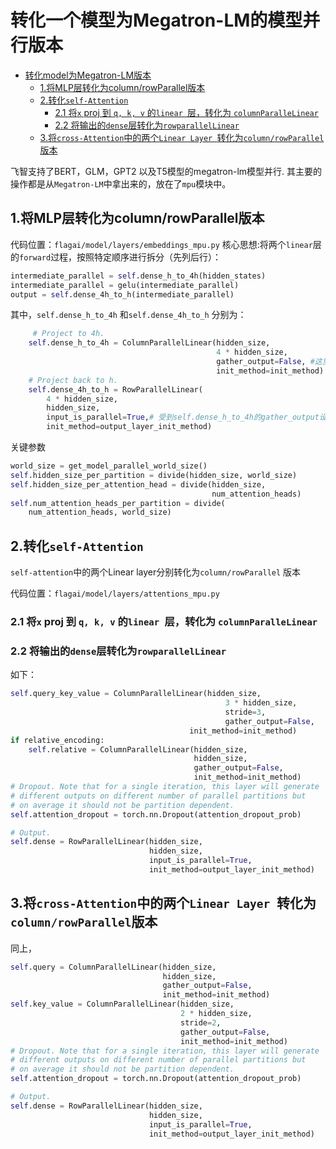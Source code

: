 # 转化一个模型为Megatron-LM的模型并行版本
- [转化model为Megatron-LM版本](#转化model为megatron-lm版本)
  - [1.将MLP层转化为column/rowParallel版本](#1将mlp层转化为columnrowparallel版本)
  - [2.转化`self-Attention`](#2转化self-attention)
    - [2.1 将`x` proj 到  `q, k, v` 的`linear `层，转化为 `columnParalleLinear`](#21-将x-proj-到--q-k-v-的linear-层转化为-columnparallelinear)
    - [2.2 将输出的`dense`层转化为`rowparallelLinear`](#22-将输出的dense层转化为rowparallellinear)
  - [3.将`cross-Attention`中的两个`Linear Layer `转化为`column/rowParallel`版本](#3将cross-attention中的两个linear-layer-转化为columnrowparallel版本)

飞智支持了BERT，GLM，GPT2 以及T5模型的megatron-lm模型并行. 其主要的操作都是从`Megatron-LM`中拿出来的，放在了`mpu`模块中。

## 1.将MLP层转化为column/rowParallel版本
代码位置：`flagai/model/layers/embeddings_mpu.py` 
核心思想:将两个`linear`层的`forward`过程，按照特定顺序进行拆分（先列后行）：
```python
intermediate_parallel = self.dense_h_to_4h(hidden_states)
intermediate_parallel = gelu(intermediate_parallel)
output = self.dense_4h_to_h(intermediate_parallel)
```
其中，`self.dense_h_to_4h` 和`self.dense_4h_to_h` 分别为：
```python
     # Project to 4h.
    self.dense_h_to_4h = ColumnParallelLinear(hidden_size,
                                              4 * hidden_size,
                                              gather_output=False, #这里可以是True
                                              init_method=init_method)
    # Project back to h.
    self.dense_4h_to_h = RowParallelLinear(
        4 * hidden_size,
        hidden_size,
        input_is_parallel=True,# 受到self.dense_h_to_4h的gather_output设置影响
        init_method=output_layer_init_method)
```
关键参数
```python
world_size = get_model_parallel_world_size()
self.hidden_size_per_partition = divide(hidden_size, world_size)
self.hidden_size_per_attention_head = divide(hidden_size,
                                             num_attention_heads)
self.num_attention_heads_per_partition = divide(
    num_attention_heads, world_size)
```

## 2.转化`self-Attention` 
`self-attention`中的两个Linear layer分别转化为`column/rowParallel` 版本

代码位置：`flagai/model/layers/attentions_mpu.py`
### 2.1 将`x` proj 到  `q, k, v` 的`linear `层，转化为 `columnParalleLinear`
### 2.2 将输出的`dense`层转化为`rowparallelLinear`
如下：
```python
self.query_key_value = ColumnParallelLinear(hidden_size,
                                                3 * hidden_size,
                                                stride=3,
                                                gather_output=False,
                                        init_method=init_method)
if relative_encoding:
    self.relative = ColumnParallelLinear(hidden_size,
                                         hidden_size,
                                         gather_output=False,
                                         init_method=init_method)
# Dropout. Note that for a single iteration, this layer will generate
# different outputs on different number of parallel partitions but
# on average it should not be partition dependent.
self.attention_dropout = torch.nn.Dropout(attention_dropout_prob)

# Output.
self.dense = RowParallelLinear(hidden_size,
                               hidden_size,
                               input_is_parallel=True,
                               init_method=output_layer_init_method)
```
## 3.将`cross-Attention`中的两个`Linear Layer `转化为`column/rowParallel`版本
同上，
```python
self.query = ColumnParallelLinear(hidden_size,
                                  hidden_size,
                                  gather_output=False,
                                  init_method=init_method)
self.key_value = ColumnParallelLinear(hidden_size,
                                      2 * hidden_size,
                                      stride=2,
                                      gather_output=False,
                                      init_method=init_method)
# Dropout. Note that for a single iteration, this layer will generate
# different outputs on different number of parallel partitions but
# on average it should not be partition dependent.
self.attention_dropout = torch.nn.Dropout(attention_dropout_prob)

# Output.
self.dense = RowParallelLinear(hidden_size,
                               hidden_size,
                               input_is_parallel=True,
                               init_method=output_layer_init_method)

```
